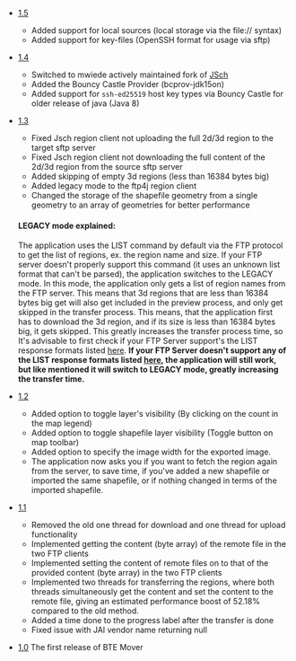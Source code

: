 - [1.5](https://github.com/DavixDevelop/bte-mover/releases/tag/v1.5)
    - Added support for local sources (local storage via the file:// syntax)
    - Added support for key-files (OpenSSH format for usage via sftp)
- [1.4](https://github.com/DavixDevelop/bte-mover/releases/tag/v1.4)
    - Switched to mwiede actively maintained fork of [JSch](https://github.com/mwiede/jsch)
    - Added the Bouncy Castle Provider (bcprov-jdk15on)
    - Added support for `ssh-ed25519` host key types via Bouncy Castle for older release of java (Java 8)
- [1.3](https://github.com/DavixDevelop/bte-mover/releases/tag/v1.3)
    - Fixed Jsch region client not uploading the full 2d/3d region to the target sftp server
    - Fixed Jsch region client not downloading the full content of the 2d/3d region from the source sftp server
    - Added skipping of empty 3d regions (less than 16384 bytes big)
    - Added legacy mode to the ftp4j region client
    - Changed the storage of the shapefile geometry from a single geometry to an array of geometries for better performance

    #### LEGACY mode explained:
    The application uses the LIST command by default via the FTP protocol to get the list of regions, ex. the region name and size. If your FTP server doesn't properly support this command (it uses an unknown list format that can't be parsed), the application switches to the LEGACY mode. In this mode, the application only gets a list of region names from the FTP server. This means that 3d regions that are less than 16384 bytes big get will also get included in the preview process, and only get skipped in the transfer process. This means, that the application first has to download the 3d region, and if its size is less than 16384 bytes big, it gets skipped. This greatly increases the transfer process time, so It's advisable to first check if your FTP Server support's the LIST response formats listed [here](http://www.sauronsoftware.it/projects/ftp4j/manual.php#12). **If your FTP Server doesn't support any of the LIST response formats listed [here](http://www.sauronsoftware.it/projects/ftp4j/manual.php#12), the application will still work, but like mentioned it will switch to LEGACY mode, greatly increasing the transfer time.**
    

- [1.2](https://github.com/DavixDevelop/bte-mover/releases/tag/v1.2)
    - Added option to toggle layer's visibility (By clicking on the count in the map legend)
    - Added option to toggle shapefile layer visibility (Toggle button on map toolbar)
    - Added option to specify the image width for the exported image.
    - The application now asks you if you want to fetch the region again from the server, to save time, if you've added a new shapefile or imported the same shapefile, or if nothing changed in terms of the imported shapefile.
- [1.1](https://github.com/DavixDevelop/bte-mover/releases/tag/v1.1)
    - Removed the old one thread for download and one thread for upload functionality
    - Implemented getting the content (byte array) of the remote file in the two FTP clients
    - Implemented setting the content of remote files on to that of the provided content (byte array) in the two FTP clients
    - Implemented two threads for transferring the regions, where both threads simultaneously get the content and set the content to the remote file, giving an estimated performance boost of 52.18% compared to the old method.
    - Added a time done to the progress label after the transfer is done
    - Fixed issue with JAI vendor name returning null
- [1.0](https://github.com/DavixDevelop/bte-mover/releases/tag/v1.0) The first release of BTE Mover